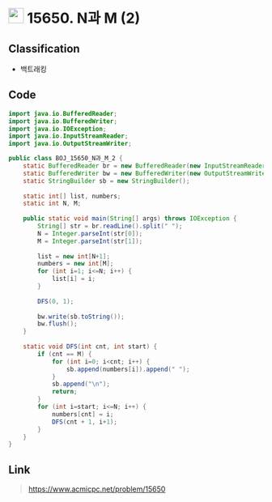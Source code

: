 # <img src="https://d2gd6pc034wcta.cloudfront.net/tier/8.svg" width="30"> 15650. N과 M (2)

## Classification
* 백트래킹

## Code
```java
import java.io.BufferedReader;
import java.io.BufferedWriter;
import java.io.IOException;
import java.io.InputStreamReader;
import java.io.OutputStreamWriter;

public class BOJ_15650_N과_M_2 {
	static BufferedReader br = new BufferedReader(new InputStreamReader(System.in));
	static BufferedWriter bw = new BufferedWriter(new OutputStreamWriter(System.out));
	static StringBuilder sb = new StringBuilder();
	
	static int[] list, numbers;
	static int N, M;
	
	public static void main(String[] args) throws IOException {
		String[] str = br.readLine().split(" ");
		N = Integer.parseInt(str[0]);
		M = Integer.parseInt(str[1]);
		
		list = new int[N+1];
		numbers = new int[M];
		for (int i=1; i<=N; i++) {
			list[i] = i;
		}
		
		DFS(0, 1);
		
		bw.write(sb.toString());
		bw.flush();
	}
	
	static void DFS(int cnt, int start) {
		if (cnt == M) {
			for (int i=0; i<cnt; i++) {
				sb.append(numbers[i]).append(" ");
			}
			sb.append("\n");
			return;
		}
		for (int i=start; i<=N; i++) {
			numbers[cnt] = i;
			DFS(cnt + 1, i+1);
		}
	}
}

```

## Link
> https://www.acmicpc.net/problem/15650
